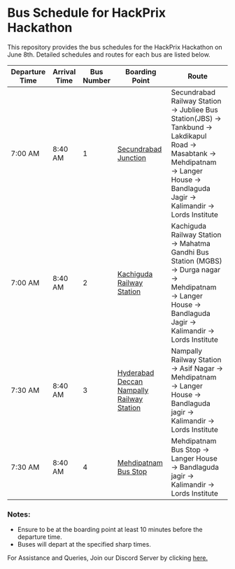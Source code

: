 # Bus Schedule for HackPrix Hackathon

This repository provides the bus schedules for the HackPrix Hackathon on June 8th. Detailed schedules and routes for each bus are listed below.

| Departure Time | Arrival Time | Bus Number | Boarding Point                                                        | Route                                                                 |
|----------------|--------------|------------|-----------------------------------------------------------------------|-----------------------------------------------------------------------|
| 7:00 AM        | 8:40 AM      | 1          | [Secundrabad Junction](https://g.co/kgs/yqNF3pw)                      | Secundrabad Railway Station → Jubliee Bus Station(JBS) → Tankbund → Lakdikapul Road → Masabtank → Mehdipatnam &rarr; Langer House &rarr; Bandlaguda Jagir &rarr; Kalimandir → Lords Institute    |
| 7:00 AM        | 8:40 AM      | 2          | [Kachiguda Railway Station](https://g.co/kgs/vfycnZK)                 | Kachiguda Railway Station → Mahatma Gandhi Bus Station (MGBS) → Durga nagar → Mehdipatnam → Langer House → Bandlaguda Jagir &rarr; Kalimandir → Lords Institute  |
| 7:30 AM        | 8:40 AM      | 3          | [Hyderabad Deccan Nampally Railway Station](https://g.co/kgs/xGjrA8W) | Nampally Railway Station → Asif Nagar → Mehdipatnam &rarr; Langer House &rarr; Bandlaguda jagir &rarr; Kalimandir → Lords Institute  |
| 7:30 AM        | 8:40 AM      | 4          | [Mehdipatnam Bus Stop](https://g.co/kgs/YcQ1i9Q)                      | Mehdipatnam Bus Stop → Langer House → Bandlaguda jagir → Kalimandir → Lords Institute |

### Notes:
- Ensure to be at the boarding point at least 10 minutes before the departure time.
- Buses will depart at the specified sharp times.

For Assistance and Queries, Join our Discord Server by clicking [here.](https://discord.com/invite/EbfEhyaNWK)
